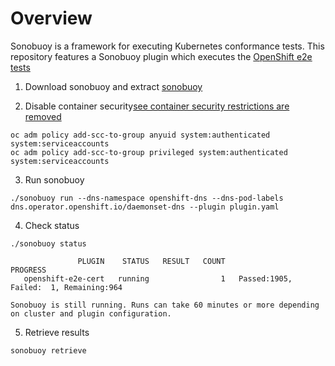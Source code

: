 # Overview

Sonobuoy is a framework for executing Kubernetes conformance tests.  This repository features a Sonobuoy plugin which executes the [OpenShift e2e tests](https://github.com/openshift/origin)

1. Download sonobuoy and extract [sonobuoy](https://github.com/vmware-tanzu/sonobuoy/releases/)


2. Disable container security[see container security restrictions are removed](https://github.com/openshift/kubernetes/blob/master/openshift-hack/conformance-k8s.sh#L47)
~~~
oc adm policy add-scc-to-group anyuid system:authenticated system:serviceaccounts
oc adm policy add-scc-to-group privileged system:authenticated system:serviceaccounts
~~~

3. Run sonobuoy
~~~
./sonobuoy run --dns-namespace openshift-dns --dns-pod-labels dns.operator.openshift.io/daemonset-dns --plugin plugin.yaml
~~~

4. Check status
~~~
./sonobuoy status                                                               

               PLUGIN    STATUS   RESULT   COUNT                                 PROGRESS
   openshift-e2e-cert   running                1   Passed:1905, Failed:  1, Remaining:964

Sonobuoy is still running. Runs can take 60 minutes or more depending on cluster and plugin configuration.
~~~

5. Retrieve results
~~~
sonobuoy retrieve
~~~















